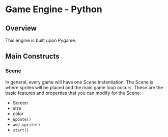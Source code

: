 # Game Engine - Python

## Overview

This engine is built upon Pygame.

## Main Constructs

### Scene

In general, every game will have one Scene instantiation. The Scene is where sprites will be placed and the main game loop occurs.
These are the basic features and properties that you can modify for the Scene:

- Screen
- size
- color
- `update()`
- `add_sprite()`
- `start()`